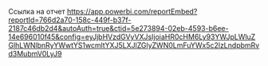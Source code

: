 Ссылка на отчет https://app.powerbi.com/reportEmbed?reportId=766d2a70-158c-449f-b37f-2187c46db2d4&autoAuth=true&ctid=5e273894-02eb-4593-b6ee-14e696010f45&config=eyJjbHVzdGVyVXJsIjoiaHR0cHM6Ly93YWJpLWluZGlhLWNlbnRyYWwtYS1wcmltYXJ5LXJlZGlyZWN0LmFuYWx5c2lzLndpbmRvd3MubmV0LyJ9

